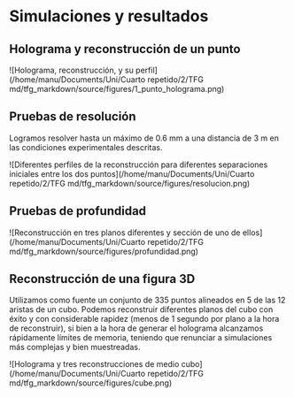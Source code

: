 # Simulaciones y resultados

## Holograma y reconstrucción de un punto

![Holograma, reconstrucción, y su perfil](/home/manu/Documents/Uni/Cuarto repetido/2/TFG md/tfg_markdown/source/figures/1_punto_holograma.png)

## Pruebas de resolución

Logramos resolver hasta un máximo de 0.6 mm a una distancia de 3 m en las condiciones experimentales descritas.

![Diferentes perfiles de la reconstrucción para diferentes separaciones iniciales entre los dos puntos](/home/manu/Documents/Uni/Cuarto repetido/2/TFG md/tfg_markdown/source/figures/resolucion.png)

## Pruebas de profundidad

![Reconstrucción en tres planos diferentes y sección de uno de ellos](/home/manu/Documents/Uni/Cuarto repetido/2/TFG md/tfg_markdown/source/figures/profundidad.png)

## Reconstrucción de una figura 3D

Utilizamos como fuente un conjunto de 335 puntos alineados en 5 de las 12 aristas de un cubo. Podemos reconstruir diferentes planos del cubo con éxito y con considerable rapidez (menos de 1 segundo por plano a la hora de reconstruir), si bien a la hora de generar el holograma alcanzamos rápidamente límites de memoria, teniendo que renunciar a simulaciones más complejas y bien muestreadas. 

![Holograma y tres reconstrucciones de medio cubo](/home/manu/Documents/Uni/Cuarto repetido/2/TFG md/tfg_markdown/source/figures/cube.png)



